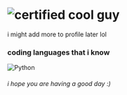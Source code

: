 # ![certified cool guy](https://github.com/snqwq/assets/blob/1ac935f88dbb3fdafd615ddf20288b6cefacd15c/cool-guy-green.svg)

i might add more to profile later lol

### coding languages that i know

![Python](https://img.shields.io/badge/-python-grey?style=for-the-badge&logo=python&?logoColor=3776AB)

###### i hope you are having a good day :)
